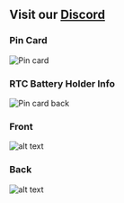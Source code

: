 ## **Visit our** [Discord](https://tinyurl.com/Bee-Motion-Discord-Git)

### **Pin Card**
![Pin card](https://github.com/strid3r21/Bee-Data-Logger/blob/main/Pin-Card-front.png?raw=true)

### **RTC Battery Holder Info**
![Pin card back](https://github.com/strid3r21/Bee-Data-Logger/blob/main/pin-card-back-fold.png?raw=true)

### **Front**
![alt text](https://github.com/strid3r21/Bee-Data-Logger/blob/main/BDL-Front.jpg?raw=true)

### **Back**
![alt text](https://github.com/strid3r21/Bee-Data-Logger/blob/main/BDL-Back_1.jpg?raw=true)
